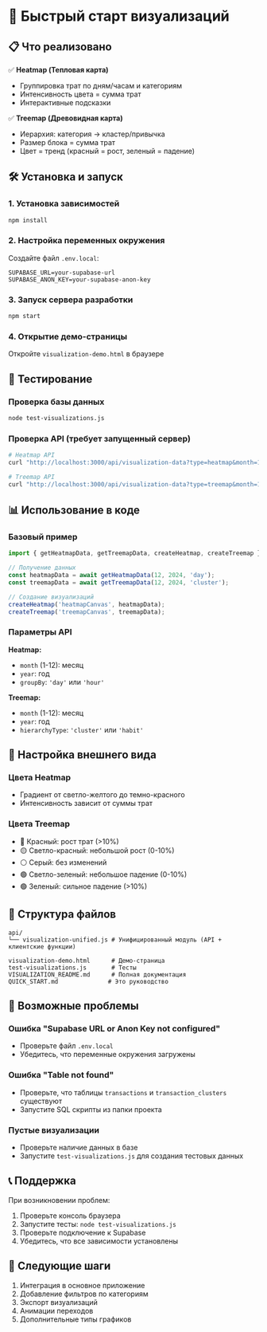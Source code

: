 # 🚀 Быстрый старт визуализаций

## 📋 Что реализовано

✅ **Heatmap (Тепловая карта)**
- Группировка трат по дням/часам и категориям
- Интенсивность цвета = сумма трат
- Интерактивные подсказки

✅ **Treemap (Древовидная карта)**
- Иерархия: категория → кластер/привычка
- Размер блока = сумма трат
- Цвет = тренд (красный = рост, зеленый = падение)

## 🛠️ Установка и запуск

### 1. Установка зависимостей
```bash
npm install
```

### 2. Настройка переменных окружения
Создайте файл `.env.local`:
```env
SUPABASE_URL=your-supabase-url
SUPABASE_ANON_KEY=your-supabase-anon-key
```

### 3. Запуск сервера разработки
```bash
npm start
```

### 4. Открытие демо-страницы
Откройте `visualization-demo.html` в браузере

## 🧪 Тестирование

### Проверка базы данных
```bash
node test-visualizations.js
```

### Проверка API (требует запущенный сервер)
```bash
# Heatmap API
curl "http://localhost:3000/api/visualization-data?type=heatmap&month=12&year=2024&groupBy=day"

# Treemap API
curl "http://localhost:3000/api/visualization-data?type=treemap&month=12&year=2024&hierarchyType=cluster"
```

## 📊 Использование в коде

### Базовый пример
```javascript
import { getHeatmapData, getTreemapData, createHeatmap, createTreemap } from './api/visualization-unified.js';

// Получение данных
const heatmapData = await getHeatmapData(12, 2024, 'day');
const treemapData = await getTreemapData(12, 2024, 'cluster');

// Создание визуализаций
createHeatmap('heatmapCanvas', heatmapData);
createTreemap('treemapCanvas', treemapData);
```

### Параметры API

**Heatmap:**
- `month` (1-12): месяц
- `year`: год
- `groupBy`: `'day'` или `'hour'`

**Treemap:**
- `month` (1-12): месяц
- `year`: год
- `hierarchyType`: `'cluster'` или `'habit'`

## 🎨 Настройка внешнего вида

### Цвета Heatmap
- Градиент от светло-желтого до темно-красного
- Интенсивность зависит от суммы трат

### Цвета Treemap
- 🔴 Красный: рост трат (>10%)
- 🟡 Светло-красный: небольшой рост (0-10%)
- ⚪ Серый: без изменений
- 🟢 Светло-зеленый: небольшое падение (0-10%)
- 🟢 Зеленый: сильное падение (>10%)

## 📁 Структура файлов

```
api/
└── visualization-unified.js # Унифицированный модуль (API + клиентские функции)

visualization-demo.html      # Демо-страница
test-visualizations.js       # Тесты
VISUALIZATION_README.md      # Полная документация
QUICK_START.md              # Это руководство
```

## 🚨 Возможные проблемы

### Ошибка "Supabase URL or Anon Key not configured"
- Проверьте файл `.env.local`
- Убедитесь, что переменные окружения загружены

### Ошибка "Table not found"
- Проверьте, что таблицы `transactions` и `transaction_clusters` существуют
- Запустите SQL скрипты из папки проекта

### Пустые визуализации
- Проверьте наличие данных в базе
- Запустите `test-visualizations.js` для создания тестовых данных

## 📞 Поддержка

При возникновении проблем:
1. Проверьте консоль браузера
2. Запустите тесты: `node test-visualizations.js`
3. Проверьте подключение к Supabase
4. Убедитесь, что все зависимости установлены

## 🎯 Следующие шаги

1. Интеграция в основное приложение
2. Добавление фильтров по категориям
3. Экспорт визуализаций
4. Анимации переходов
5. Дополнительные типы графиков 
